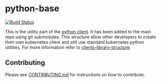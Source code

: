 # python-base

[![Build Status](https://travis-ci.org/kubernetes-client/python-base.svg?branch=master)](https://travis-ci.org/kubernetes-client/python-base)

This is the utility part of the [python client](https://github.com/kubernetes-client/python). It has been added to the main
repo using git submodules. This structure allow other developers to create
their own kubernetes client and still use standard kubernetes python utilities.
For more information refer to [clients-library-structure](https://github.com/kubernetes-client/community/blob/master/design-docs/clients-library-structure.md).

## Contributing

Please see [CONTRIBUTING.md](CONTRIBUTING.md) for instructions on how to contribute.

